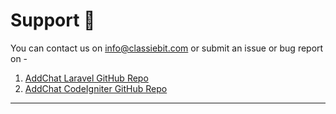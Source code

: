 # Support 🙏

You can contact us on info@classiebit.com or submit an issue or bug report on - 


1. [AddChat Laravel GitHub Repo](https://github.com/classiebit/addchat-laravel)
2. [AddChat CodeIgniter GitHub Repo](https://github.com/classiebit/addchat-codeigniter)

---